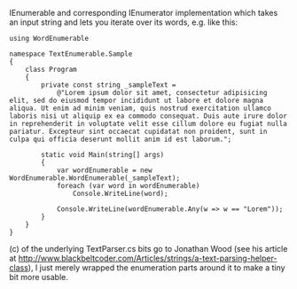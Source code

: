 IEnumerable<string> and corresponding IEnumerator<T> implementation which takes an input string and lets you iterate over its words, e.g. like this:


```
using WordEnumerable

namespace TextEnumerable.Sample
{
    class Program
    {
        private const string _sampleText =
            @"Lorem ipsum dolor sit amet, consectetur adipisicing elit, sed do eiusmod tempor incididunt ut labore et dolore magna aliqua. Ut enim ad minim veniam, quis nostrud exercitation ullamco laboris nisi ut aliquip ex ea commodo consequat. Duis aute irure dolor in reprehenderit in voluptate velit esse cillum dolore eu fugiat nulla pariatur. Excepteur sint occaecat cupidatat non proident, sunt in culpa qui officia deserunt mollit anim id est laborum.";

        static void Main(string[] args)
        {
            var wordEnumerable = new WordEnumerable.WordEnumerable(_sampleText);
            foreach (var word in wordEnumerable)
                Console.WriteLine(word);

            Console.WriteLine(wordEnumerable.Any(w => w == "Lorem"));
        }
    }
}
```


(c) of the underlying TextParser.cs bits go to Jonathan Wood (see his article at http://www.blackbeltcoder.com/Articles/strings/a-text-parsing-helper-class), I just merely wrapped the enumeration parts around it to make a tiny bit more usable.
